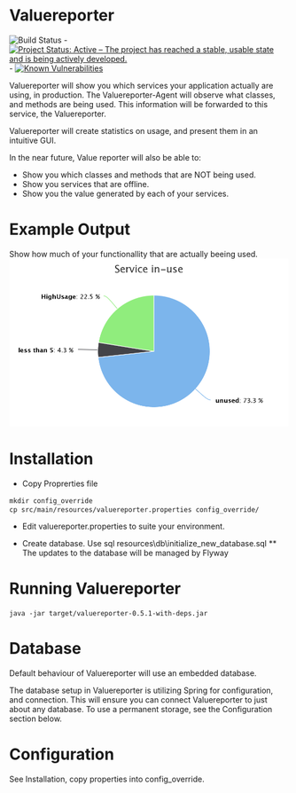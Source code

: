 Valuereporter
=============

![Build Status](https://jenkins.quadim.ai/buildStatus/icon?job=ValueReporter) - [![Project Status: Active – The project has reached a stable, usable state and is being actively developed.](http://www.repostatus.org/badges/latest/active.svg)](http://www.repostatus.org/#active) - [![Known Vulnerabilities](https://snyk.io/test/github/Cantara/Valuereporter/badge.svg)](https://snyk.io/test/github/Cantara/Valuereporter)


Valuereporter will show you which services your application actually are using, in production.
The Valuereporter-Agent will observe what classes, and methods are being used. This information
will be forwarded to this service, the Valuereporter.

Valuereporter will create statistics on usage, and present them in an intuitive GUI.

In the near future, Value reporter will also be able to:
- Show you which classes and methods that are NOT being used.
- Show you services that are offline.
- Show you the value generated by each of your services.

Example Output
===================

Show how much of your functionallity that are actually beeing used.
![Functionallity Usage](./doc/images/usage-of-new-service.png "Functionallity Usage")


Installation
===================

* Copy Proprerties file
```
mkdir config_override
cp src/main/resources/valuereporter.properties config_override/
```
* Edit valuereporter.properties to suite your environment.

* Create database. Use sql resources\db\initialize_new_database.sql
** The updates to the database will be managed by Flyway


Running Valuereporter
===================

```
java -jar target/valuereporter-0.5.1-with-deps.jar
```

Database
===================

Default behaviour of Valuereporter will use an embedded database.

The database setup in Valuereporter is utilizing Spring for configuration, and connection.
This will ensure you can connect Valuereporter to just about any database.
To use a permanent storage, see the Configuration section below.

Configuration
===================

See Installation, copy properties into config_override.


